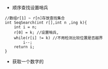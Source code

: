 - 顺序查找设置哨兵

```
//数组r[1] ~ r[n]存放查找集合
int SeqSearch(int r[],int n ,ing k){
    int i = n;
    r[0] = k; //设置哨兵,
    while(r[i] != k) //不用检测比较位置是否越界
        i--;
    return i;
}
```

- 获取一个数字的